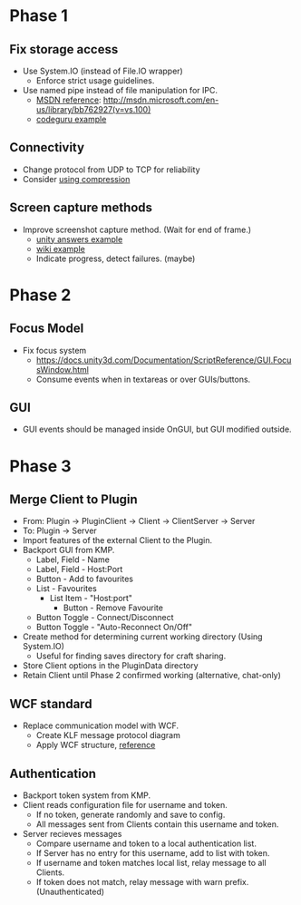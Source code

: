 # Phase 1

## Fix storage access

* Use System.IO (instead of File.IO wrapper)
  * Enforce strict usage guidelines.
* Use named pipe instead of file manipulation for IPC.
  * [MSDN reference](http://msdn.microsoft.com/en-us/library/bb762927(v=vs.100)): http://msdn.microsoft.com/en-us/library/bb762927(v=vs.100)
  * [codeguru example](http://www.codeguru.com/csharp/csharp/cs_misc/sampleprograms/article.php/c7259/InterProcess-Communication-in-NET-Using-Named-Pipes-Part-1.htm)


## Connectivity

* Change protocol from UDP to TCP for reliability
* Consider [using compression](https://github.com/mono/mono/tree/master/mcs/class/System/System.IO.Compression)


## Screen capture methods

* Improve screenshot capture method.  (Wait for end of frame.)
  * [unity answers example](http://answers.unity3d.com/questions/22954/how-to-save-a-picture-take-screenshot-from-a-camer.html)
  * [wiki example](http://wiki.unity3d.com/index.php/ScreenCapture)
  * Indicate progress, detect failures. (maybe)


# Phase 2

## Focus Model

* Fix focus system
  * https://docs.unity3d.com/Documentation/ScriptReference/GUI.FocusWindow.html
  * Consume events when in textareas or over GUIs/buttons.

## GUI

* GUI events should be managed inside OnGUI, but GUI modified outside.


# Phase 3

## Merge Client to Plugin

* From:  Plugin -> PluginClient -> Client -> ClientServer -> Server
* To:  Plugin -> Server
* Import features of the external Client to the Plugin.
* Backport GUI from KMP.
  * Label, Field - Name
  * Label, Field - Host:Port
  * Button - Add to favourites
  * List - Favourites
    * List Item - "Host:port"
      * Button - Remove Favourite
  * Button Toggle - Connect/Disconnect
  * Button Toggle - "Auto-Reconnect On/Off"
* Create method for determining current working directory (Using System.IO)
  * Useful for finding saves directory for craft sharing.
* Store Client options in the PluginData directory
* Retain Client until Phase 2 confirmed working (alternative, chat-only)

## WCF standard

* Replace communication model with WCF.
  * Create KLF message protocol diagram
  * Apply WCF structure, [reference](http://tech.pro/tutorial/855/wcf-tutorial-basic-interprocess-communication)

## Authentication

* Backport token system from KMP.
* Client reads configuration file for username and token.
  * If no token, generate randomly and save to config.
  * All messages sent from Clients contain this username and token.
* Server recieves messages
  * Compare username and token to a local authentication list.
  * If Server has no entry for this username, add to list with token.
  * If username and token matches local list, relay message to all Clients.
  * If token does not match, relay message with warn prefix. (Unauthenticated)

